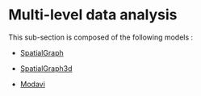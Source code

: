 # Multi-level data analysis

This sub-section is composed of the following models :

* [SpatialGraph](references#Multi-leveldataanalysisGraphFromBug(DistanceGraph))

* [SpatialGraph3d](references#Multi-leveldataanalysisGraphFromBug(MirrorGraph))

* [Modavi](references#Multi-leveldataanalysisMODAVI)


